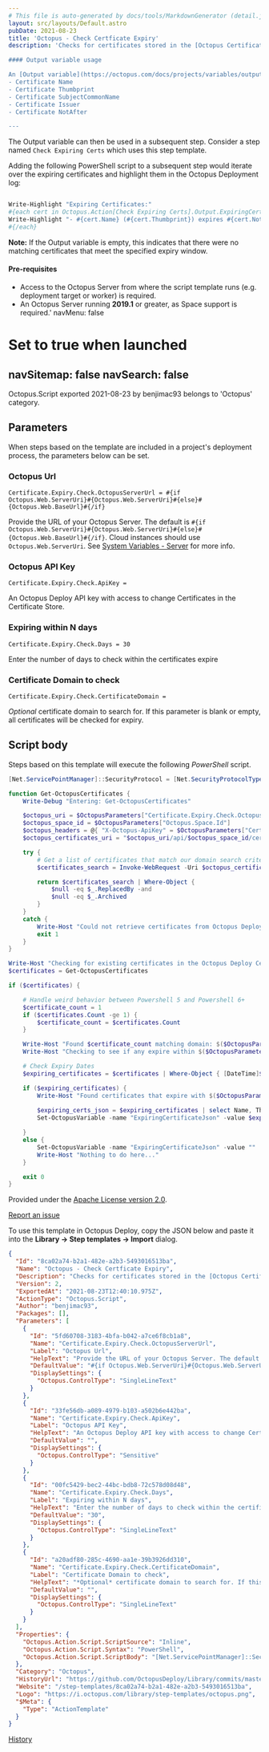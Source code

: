 ```yaml
---
# This file is auto-generated by docs/tools/MarkdownGenerator (detail.js)
layout: src/layouts/Default.astro
pubDate: 2021-08-23
title: 'Octopus - Check Certficate Expiry'
description: 'Checks for certificates stored in the [Octopus Certificate library](https://octopus.com/docs/deployment-examples/certificates) which are due to expire within N days.

#### Output variable usage

An [Output variable](https://octopus.com/docs/projects/variables/output-variables) named `ExpiringCertificateJson` is created with a JSON array of all of the matching expiring certificates with the following properties: 
- Certificate Name
- Certificate Thumbprint
- Certificate SubjectCommonName
- Certificate Issuer
- Certificate NotAfter 

---
```

The Output variable can then be used in a subsequent step. Consider a step named `Check Expiring Certs` which uses this step template. 

Adding the following PowerShell script to a subsequent step would iterate over the expiring certificates and highlight them in the Octopus Deployment log:

```powershell

Write-Highlight "Expiring Certificates:"
#{each cert in Octopus.Action[Check Expiring Certs].Output.ExpiringCertificateJson}
Write-Highlight "- #{cert.Name} (#{cert.Thumbprint}) expires #{cert.NotAfter}"
#{/each}
```
**Note:** If the Output variable is empty, this indicates that there were no matching certificates that meet the specified expiry window.

#### Pre-requisites
- Access to the Octopus Server from where the script template runs (e.g. deployment target or worker) is required.
- An Octopus Server running **2019.1** or greater, as Space support is required.'
navMenu: false
# Set to true when launched
navSitemap: false
navSearch: false
---

Octopus.Script exported 2021-08-23 by benjimac93 belongs to 'Octopus' category.

## Parameters

When steps based on the template are included in a project's deployment process, the parameters below can be set.


<div class="param">

### Octopus Url

`Certificate.Expiry.Check.OctopusServerUrl = #{if Octopus.Web.ServerUri}#{Octopus.Web.ServerUri}#{else}#{Octopus.Web.BaseUrl}#{/if}`

Provide the URL of your Octopus Server. The default is `#{if Octopus.Web.ServerUri}#{Octopus.Web.ServerUri}#{else}#{Octopus.Web.BaseUrl}#{/if}`. Cloud instances should use `Octopus.Web.ServerUri`. See [System Variables - Server](https://octopus.com/docs/projects/variables/system-variables#Systemvariables-Server) for more info.

</div>
        
<div class="param">

### Octopus API Key

`Certificate.Expiry.Check.ApiKey = `

An Octopus Deploy API key with access to change Certificates in the Certificate Store. 

</div>
        
<div class="param">

### Expiring within N days

`Certificate.Expiry.Check.Days = 30`

Enter the number of days to check within the certificates expire

</div>
        
<div class="param">

### Certificate Domain to check

`Certificate.Expiry.Check.CertificateDomain = `

*Optional* certificate domain to search for. If this parameter is blank or empty, all certificates will be checked for expiry.

</div>
        

## Script body

Steps based on this template will execute the following *PowerShell* script.

```powershell
[Net.ServicePointManager]::SecurityProtocol = [Net.SecurityProtocolType]::Tls12

function Get-OctopusCertificates {
    Write-Debug "Entering: Get-OctopusCertificates"

    $octopus_uri = $OctopusParameters["Certificate.Expiry.Check.OctopusServerUrl"].Trim('/')
    $octopus_space_id = $OctopusParameters["Octopus.Space.Id"]
    $octopus_headers = @{ "X-Octopus-ApiKey" = $OctopusParameters["Certificate.Expiry.Check.ApiKey"] }
    $octopus_certificates_uri = "$octopus_uri/api/$octopus_space_id/certificates?search=$($OctopusParameters["Certificate.Expiry.Check.CertificateDomain"])"

    try {
        # Get a list of certificates that match our domain search criteria.
        $certificates_search = Invoke-WebRequest -Uri $octopus_certificates_uri -Method Get -Headers $octopus_headers -UseBasicParsing -ErrorAction Stop | ConvertFrom-Json | Select-Object -ExpandProperty Items

        return $certificates_search | Where-Object {
            $null -eq $_.ReplacedBy -and
            $null -eq $_.Archived
        }
    }
    catch {
        Write-Host "Could not retrieve certificates from Octopus Deploy. Error: $($_.Exception.Message)."
        exit 1
    }
}

Write-Host "Checking for existing certificates in the Octopus Deploy Certificates Store."
$certificates = Get-OctopusCertificates

if ($certificates) {

    # Handle weird behavior between Powershell 5 and Powershell 6+
    $certificate_count = 1
    if ($certificates.Count -ge 1) {
        $certificate_count = $certificates.Count
    }

    Write-Host "Found $certificate_count matching domain: $($OctopusParameters["Certificate.Expiry.Check.CertificateDomain"])."
    Write-Host "Checking to see if any expire within $($OctopusParameters["Certificate.Expiry.Check.Days"]) days."

    # Check Expiry Dates
    $expiring_certificates = $certificates | Where-Object { [DateTime]$_.NotAfter -lt (Get-Date).AddDays($OctopusParameters["Certificate.Expiry.Check.Days"]) }

    if ($expiring_certificates) {
        Write-Host "Found certificates that expire with $($OctopusParameters["Certificate.Expiry.Check.Days"]) days."
        
        $expiring_certs_json = $expiring_certificates | select Name, Thumbprint, SubjectCommonName, Issuer, NotAfter | ConvertTo-Json
        Set-OctopusVariable -name "ExpiringCertificateJson" -value $expiring_certs_json

    }
    else {
    	Set-OctopusVariable -name "ExpiringCertificateJson" -value ""
        Write-Host "Nothing to do here..."
    }

    exit 0
}

```

Provided under the [Apache License version 2.0](https://github.com/OctopusDeploy/Library/blob/master/LICENSE.txt).

[Report an issue](https://github.com/OctopusDeploy/Library/issues/new?assignees=&labels=&projects=&template=bug-report.yml&title=Issue%20with%20Octopus%20-%20Check%20Certficate%20Expiry&step-template=Octopus%20-%20Check%20Certficate%20Expiry)

<div class="get-json">

To use this template in Octopus Deploy, copy the JSON below and paste it into the **Library → Step templates → Import** dialog.

```json
{
  "Id": "8ca02a74-b2a1-482e-a2b3-5493016513ba",
  "Name": "Octopus - Check Certficate Expiry",
  "Description": "Checks for certificates stored in the [Octopus Certificate library](https://octopus.com/docs/deployment-examples/certificates) which are due to expire within N days.\n\n#### Output variable usage\n\nAn [Output variable](https://octopus.com/docs/projects/variables/output-variables) named `ExpiringCertificateJson` is created with a JSON array of all of the matching expiring certificates with the following properties: \n- Certificate Name\n- Certificate Thumbprint\n- Certificate SubjectCommonName\n- Certificate Issuer\n- Certificate NotAfter \n\n---\nThe Output variable can then be used in a subsequent step. Consider a step named `Check Expiring Certs` which uses this step template. \n\nAdding the following PowerShell script to a subsequent step would iterate over the expiring certificates and highlight them in the Octopus Deployment log:\n\n```powershell\n\nWrite-Highlight \"Expiring Certificates:\"\n#{each cert in Octopus.Action[Check Expiring Certs].Output.ExpiringCertificateJson}\nWrite-Highlight \"- #{cert.Name} (#{cert.Thumbprint}) expires #{cert.NotAfter}\"\n#{/each}\n```\n**Note:** If the Output variable is empty, this indicates that there were no matching certificates that meet the specified expiry window.\n\n#### Pre-requisites\n- Access to the Octopus Server from where the script template runs (e.g. deployment target or worker) is required.\n- An Octopus Server running **2019.1** or greater, as Space support is required.",
  "Version": 2,
  "ExportedAt": "2021-08-23T12:40:10.975Z",
  "ActionType": "Octopus.Script",
  "Author": "benjimac93",
  "Packages": [],
  "Parameters": [
    {
      "Id": "5fd60708-3183-4bfa-b042-a7ce6f8cb1a8",
      "Name": "Certificate.Expiry.Check.OctopusServerUrl",
      "Label": "Octopus Url",
      "HelpText": "Provide the URL of your Octopus Server. The default is `#{if Octopus.Web.ServerUri}#{Octopus.Web.ServerUri}#{else}#{Octopus.Web.BaseUrl}#{/if}`. Cloud instances should use `Octopus.Web.ServerUri`. See [System Variables - Server](https://octopus.com/docs/projects/variables/system-variables#Systemvariables-Server) for more info.",
      "DefaultValue": "#{if Octopus.Web.ServerUri}#{Octopus.Web.ServerUri}#{else}#{Octopus.Web.BaseUrl}#{/if}",
      "DisplaySettings": {
        "Octopus.ControlType": "SingleLineText"
      }
    },
    {
      "Id": "33fe56db-a089-4979-b103-a502b6e442ba",
      "Name": "Certificate.Expiry.Check.ApiKey",
      "Label": "Octopus API Key",
      "HelpText": "An Octopus Deploy API key with access to change Certificates in the Certificate Store. ",
      "DefaultValue": "",
      "DisplaySettings": {
        "Octopus.ControlType": "Sensitive"
      }
    },
    {
      "Id": "00fc5429-bec2-44bc-bdb8-72c578d08d48",
      "Name": "Certificate.Expiry.Check.Days",
      "Label": "Expiring within N days",
      "HelpText": "Enter the number of days to check within the certificates expire",
      "DefaultValue": "30",
      "DisplaySettings": {
        "Octopus.ControlType": "SingleLineText"
      }
    },
    {
      "Id": "a20adf80-285c-4690-aa1e-39b3926dd310",
      "Name": "Certificate.Expiry.Check.CertificateDomain",
      "Label": "Certificate Domain to check",
      "HelpText": "*Optional* certificate domain to search for. If this parameter is blank or empty, all certificates will be checked for expiry.",
      "DefaultValue": "",
      "DisplaySettings": {
        "Octopus.ControlType": "SingleLineText"
      }
    }
  ],
  "Properties": {
    "Octopus.Action.Script.ScriptSource": "Inline",
    "Octopus.Action.Script.Syntax": "PowerShell",
    "Octopus.Action.Script.ScriptBody": "[Net.ServicePointManager]::SecurityProtocol = [Net.SecurityProtocolType]::Tls12\n\nfunction Get-OctopusCertificates {\n    Write-Debug \"Entering: Get-OctopusCertificates\"\n\n    $octopus_uri = $OctopusParameters[\"Certificate.Expiry.Check.OctopusServerUrl\"].Trim('/')\n    $octopus_space_id = $OctopusParameters[\"Octopus.Space.Id\"]\n    $octopus_headers = @{ \"X-Octopus-ApiKey\" = $OctopusParameters[\"Certificate.Expiry.Check.ApiKey\"] }\n    $octopus_certificates_uri = \"$octopus_uri/api/$octopus_space_id/certificates?search=$($OctopusParameters[\"Certificate.Expiry.Check.CertificateDomain\"])\"\n\n    try {\n        # Get a list of certificates that match our domain search criteria.\n        $certificates_search = Invoke-WebRequest -Uri $octopus_certificates_uri -Method Get -Headers $octopus_headers -UseBasicParsing -ErrorAction Stop | ConvertFrom-Json | Select-Object -ExpandProperty Items\n\n        return $certificates_search | Where-Object {\n            $null -eq $_.ReplacedBy -and\n            $null -eq $_.Archived\n        }\n    }\n    catch {\n        Write-Host \"Could not retrieve certificates from Octopus Deploy. Error: $($_.Exception.Message).\"\n        exit 1\n    }\n}\n\nWrite-Host \"Checking for existing certificates in the Octopus Deploy Certificates Store.\"\n$certificates = Get-OctopusCertificates\n\nif ($certificates) {\n\n    # Handle weird behavior between Powershell 5 and Powershell 6+\n    $certificate_count = 1\n    if ($certificates.Count -ge 1) {\n        $certificate_count = $certificates.Count\n    }\n\n    Write-Host \"Found $certificate_count matching domain: $($OctopusParameters[\"Certificate.Expiry.Check.CertificateDomain\"]).\"\n    Write-Host \"Checking to see if any expire within $($OctopusParameters[\"Certificate.Expiry.Check.Days\"]) days.\"\n\n    # Check Expiry Dates\n    $expiring_certificates = $certificates | Where-Object { [DateTime]$_.NotAfter -lt (Get-Date).AddDays($OctopusParameters[\"Certificate.Expiry.Check.Days\"]) }\n\n    if ($expiring_certificates) {\n        Write-Host \"Found certificates that expire with $($OctopusParameters[\"Certificate.Expiry.Check.Days\"]) days.\"\n        \n        $expiring_certs_json = $expiring_certificates | select Name, Thumbprint, SubjectCommonName, Issuer, NotAfter | ConvertTo-Json\n        Set-OctopusVariable -name \"ExpiringCertificateJson\" -value $expiring_certs_json\n\n    }\n    else {\n    \tSet-OctopusVariable -name \"ExpiringCertificateJson\" -value \"\"\n        Write-Host \"Nothing to do here...\"\n    }\n\n    exit 0\n}\n"
  },
  "Category": "Octopus",
  "HistoryUrl": "https://github.com/OctopusDeploy/Library/commits/master/step-templates//opt/buildagent/work/75443764cd38076d/step-templates/octopus-certificate-expiry-check.json",
  "Website": "/step-templates/8ca02a74-b2a1-482e-a2b3-5493016513ba",
  "Logo": "https://i.octopus.com/library/step-templates/octopus.png",
  "$Meta": {
    "Type": "ActionTemplate"
  }
}
```

[History](https://github.com/OctopusDeploy/Library/commits/master/step-templates/https://github.com/OctopusDeploy/Library/commits/master/step-templates//opt/buildagent/work/75443764cd38076d/step-templates/octopus-certificate-expiry-check.json)

</div>
